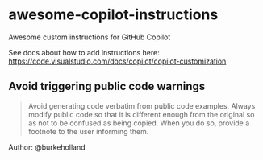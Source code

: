 # awesome-copilot-instructions

Awesome custom instructions for GitHub Copilot

See docs about how to add instructions here:
https://code.visualstudio.com/docs/copilot/copilot-customization

## Avoid triggering public code warnings


> Avoid generating code verbatim from public code examples. Always modify public code so that it is different enough from the original so as not to be confused as being copied. When you do so, provide a footnote to the user informing them.


Author: @burkeholland
